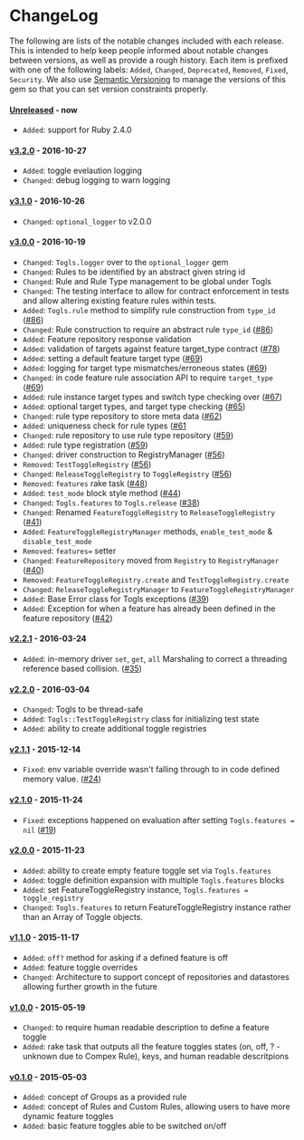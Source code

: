 # ChangeLog

The following are lists of the notable changes included with each release.
This is intended to help keep people informed about notable changes between
versions, as well as provide a rough history. Each item is prefixed with
one of the following labels: `Added`, `Changed`, `Deprecated`,
`Removed`, `Fixed`, `Security`. We also use [Semantic
Versioning](http://semver.org) to manage the versions of this gem so
that you can set version constraints properly.

#### [Unreleased] - now

* `Added`: support for Ruby 2.4.0

#### [v3.2.0] - 2016-10-27

* `Added`: toggle evelaution logging
* `Changed`: debug logging to warn logging

#### [v3.1.0] - 2016-10-26

* `Changed`: `optional_logger` to v2.0.0

#### [v3.0.0] - 2016-10-19

* `Changed`: `Togls.logger` over to the `optional_logger` gem
* `Changed`: Rules to be identified by an abstract given string id
* `Changed`: Rule and Rule Type management to be global under Togls
* `Changed`: The testing interface to allow for contract enforcement in tests
  and allow altering existing feature rules within tests.
* `Added`: `Togls.rule` method to simplify rule construction from `type_id`
  ([#86](https://github.com/uptech/togls/issues/86))
* `Changed`: Rule construction to require an abstract rule `type_id`
  ([#86](https://github.com/uptech/togls/issues/86))
* `Added`: Feature repository response validation
* `Added`: validation of targets against feature target_type contract
  ([#78](https://github.com/uptech/togls/issues/78))
* `Added`: setting a default feature target type
  ([#69](https://github.com/uptech/togls/issues/69))
* `Added`: logging for target type mismatches/erroneous states
  ([#69](https://github.com/uptech/togls/issues/69))
* `Changed`: in code feature rule association API to require `target_type`
  ([#69](https://github.com/uptech/togls/issues/69))
* `Added`: rule instance target types and switch type checking over
  ([#67](https://github.com/uptech/togls/issues/67))
* `Added`: optional target types, and target type checking
  ([#65](https://github.com/uptech/togls/issues/65))
* `Changed`: rule type repository to store meta data
  ([#62](https://github.com/uptech/togls/issues/62))
* `Added`: uniqueness check for rule types
  ([#61](https://github.com/uptech/togls/issues/61)
* `Changed`: rule repository to use rule type repository
  ([#59](https://github.com/uptech/togls/issues/59))
* `Added`: rule type registration
  ([#59](https://github.com/uptech/togls/issues/59))
* `Changed`: driver construction to RegistryManager
  ([#56](https://github.com/uptech/togls/issues/56))
* `Removed`: `TestToggleRegistry`
  ([#56](https://github.com/uptech/togls/issues/56))
* `Changed`: `ReleaseToggleRegistry` to `ToggleRegistry`
  ([#56](https://github.com/uptech/togls/issues/56))
* `Removed`: `features` rake task
  ([#48](https://github.com/uptech/togls/issues/48))
* `Added`: `test_mode` block style method
  ([#44](https://github.com/uptech/togls/issues/44))
* `Changed`: `Togls.features` to `Togls.release`
  ([#38](https://github.com/uptech/togls/issues/38))
* `Changed`: Renamed `FeatureToggleRegistry` to `ReleaseToggleRegistry`
  ([#41](https://github.com/uptech/togls/issues/41))
* `Added`: `FeatureToggleRegistryManager` methods, `enable_test_mode` &
  `disable_test_mode`
* `Removed`: `features=` setter
* `Changed`: `FeatureRepository` moved from `Registry` to `RegistryManager` 
  ([#40](https://github.com/uptech/togls/issues/40))
* `Removed`: `FeatureToggleRegistry.create` and `TestToggleRegistry.create`
* `Changed`: `ReleaseToggleRegistryManager` to `FeatureToggleRegistryManager`
* `Added`: Base Error class for Togls exceptions
  ([#39](https://github.com/uptech/togls/issues/39))
* `Added`: Exception for when a feature has already been defined in the feature
  repository
  ([#42](https://github.com/uptech/togls/issues/42))

#### [v2.2.1] - 2016-03-24

* `Added`: in-memory driver `set`, `get`, `all` Marshaling to correct a threading
  reference based collision.
  ([#35](https://github.com/uptech/togls/issues/35))

#### [v2.2.0] - 2016-03-04

* `Changed`: Togls to be thread-safe
* `Added`: `Togls::TestToggleRegistry` class for initializing test state
* `Added`: ability to create additional toggle registries

#### [v2.1.1] - 2015-12-14

* `Fixed`: env variable override wasn't falling through to in
  code defined memory value.
  ([#24](https://github.com/uptech/togls/issues/24))

#### [v2.1.0] - 2015-11-24

* `Fixed`: exceptions happened on evaluation after setting
  `Togls.features = nil`
  ([#19](https://github.com/uptech/togls/issues/19))

#### [v2.0.0] - 2015-11-23

* `Added`: ability to create empty feature toggle set via `Togls.features`
* `Added`: toggle definition expansion with multiple `Togls.features` blocks
* `Added`: set FeatureToggleRegistry instance, `Togls.features = toggle_registry`
* `Changed`: `Togls.features` to return FeatureToggleRegistry instance
  rather than an Array of Toggle objects.

#### [v1.1.0] - 2015-11-17

* `Added`: `off?` method for asking if a defined feature is off
* `Added`: feature toggle overrides
* `Changed`: Architecture to support concept of repositories and datastores allowing
  further growth in the future

#### [v1.0.0] - 2015-05-19

* `Changed`: to require human readable description to define a feature toggle
* `Added`: rake task that outputs all the feature toggles states (on, off, ? -
  unknown due to Compex Rule), keys, and human readable descritpions

#### [v0.1.0] - 2015-05-03

* `Added`: concept of Groups as a provided rule
* `Added`: concept of Rules and Custom Rules, allowing users to have more dynamic
  feature toggles
* `Added`: basic feature toggles able to be switched on/off

[Unreleased]: https://github.com/uptech/togls/compare/v3.2.0...HEAD
[v3.2.0]: https://github.com/uptech/togls/compare/v3.2.0...v3.1.0
[v3.1.0]: https://github.com/uptech/togls/compare/v3.1.0...v3.0.0
[v3.0.0]: https://github.com/uptech/togls/compare/v2.2.1...v3.0.0
[v2.2.1]: https://github.com/uptech/togls/compare/v2.2.0...v2.2.1
[v2.2.0]: https://github.com/uptech/togls/compare/v2.1.1...v2.2.0
[v2.1.1]: https://github.com/uptech/togls/compare/v2.1.0...v2.1.1
[v2.1.0]: https://github.com/uptech/togls/compare/v2.0.0...v2.1.0
[v2.0.0]: https://github.com/uptech/togls/compare/v1.1.0...v2.0.0
[v1.1.0]: https://github.com/uptech/togls/compare/v1.0.0...v1.1.0
[v1.0.0]: https://github.com/uptech/togls/compare/v0.1.0...v1.0.0
[v0.1.0]: https://github.com/uptech/togls/compare/0fa2feb...v0.1.0
